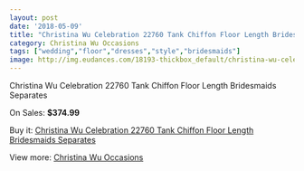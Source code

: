 ```yaml
---
layout: post
date: '2018-05-09'
title: "Christina Wu Celebration 22760 Tank Chiffon Floor Length Bridesmaids Separates"
category: Christina Wu Occasions
tags: ["wedding","floor","dresses","style","bridesmaids"]
image: http://img.eudances.com/18193-thickbox_default/christina-wu-celebration-22760-tank-chiffon-floor-length-bridesmaids-separates.jpg
---
```

Christina Wu Celebration 22760 Tank Chiffon Floor Length Bridesmaids Separates

On Sales: **$374.99**
<a href="https://www.eudances.com/en/christina-wu-occasions/5315-christina-wu-celebration-22760-tank-chiffon-floor-length-bridesmaids-separates.html"><amp-img layout="responsive" width="600" height="600" src="//img.eudances.com/18193-thickbox_default/christina-wu-celebration-22760-tank-chiffon-floor-length-bridesmaids-separates.jpg" alt="Christina Wu Celebration 22760 Tank Chiffon Floor Length Bridesmaids Separates 0" /></a>

Buy it: [Christina Wu Celebration 22760 Tank Chiffon Floor Length Bridesmaids Separates](https://www.eudances.com/en/christina-wu-occasions/5315-christina-wu-celebration-22760-tank-chiffon-floor-length-bridesmaids-separates.html "Christina Wu Celebration 22760 Tank Chiffon Floor Length Bridesmaids Separates")

View more: [Christina Wu Occasions](https://www.eudances.com/en/59-christina-wu-occasions "Christina Wu Occasions")